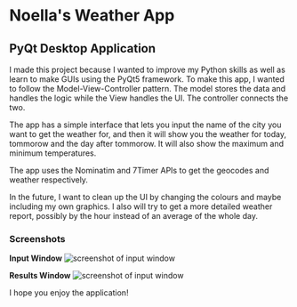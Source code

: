 # Noella's Weather App
## PyQt Desktop Application

I made this project because I wanted to improve my Python skills as well as learn to make GUIs 
using the PyQt5 framework. To make this app, I wanted to follow the Model-View-Controller pattern.
The model stores the data and handles the logic while the View handles the UI. The controller 
connects the two.

The app has a simple interface that lets you input the name of the city you want to get the
weather for, and then it will show you the weather for today, tommorow and the day after tommorow.
It will also show the maximum and minimum temperatures.

The app uses the Nominatim and 7Timer APIs to get the geocodes and weather respectively.

In the future, I want to clean up the UI by changing the colours and maybe including my own graphics.
I also will try to get a more detailed weather report, possibly by the hour instead of an average of 
the whole day.

### Screenshots

**Input Window**
![screenshot of input window](https://i.imgur.com/xWbLjdC.png)

**Results Window**
![screenshot of input window](https://i.imgur.com/zUZeGYH.png)

I hope you enjoy the application!
